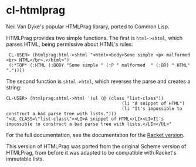 # cl-htmlprag
Neil Van Dyke's popular HTMLPrag library, ported to Common Lisp.

HTMLPrag provides two simple functions. The first is `html->shtml`, which parses
HTML, being permissive about HTML's rules:

     CL-USER> (htmlprag:html->shtml "<html><body>Some simple <p> malformed  <br> HTML</br>.</html>")
     (:*TOP* (:HTML (:BODY "Some simple " (:P " malformed  " (:BR) " HTML" "."))))
The second function is `shtml->html`, which reverses the parse and creates a string:

    CL-USER> (htmlprag:shtml->html '(ul (@ (class "list-class"))
				                                (li "A snippet of HTML")
				                                (li "It's impossible to construct a bad parse tree with lists.")))
    "<UL CLASS=\"list-class\"><LI>A snippet of HTML</LI><LI>It's impossible to construct a bad parse tree with lists.</LI></UL>"

For the full documentation, see the documentation for the [Racket version](https://planet.racket-lang.org/package-source/neil/htmlprag.plt/1/7/planet-docs/htmlprag/index.html).

This version of HTMLPrag was ported from the original Scheme version of HTMLPrag, from before it was adapted
to be compatible with Racket's immutable lists.
